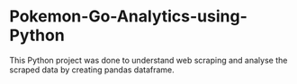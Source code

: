 # Pokemon-Go-Analytics-using-Python
This Python project was done to understand web scraping and analyse the scraped data by creating pandas dataframe. 
